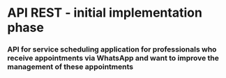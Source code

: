 # API REST - initial implementation phase

### API for service scheduling application for professionals who receive appointments via WhatsApp and want to improve the management of these appointments
